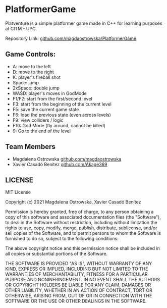 # PlatformerGame
Platventure is a simple platformer game made in C++ for 
learning purposes at CITM - UPC. 

Repository Link: [github.com/magdaostrowska/PlatformerGame](https://github.com/magdaostrowska/PlatformerGame)

## Game Controls:
- A: move to the left
- D: move to the right
- K: player's fireball shot
- Space: jump
- 2xSpace: double jump
- WASD: player's moves in GodMode
- F1/F2: start from the first/second level
- F3: start from the beginning of the current level
- F5: save the current game state
- F6: load the previous state (even across levels)
- F9: view colliders / logic
- F10: God Mode (fly around, cannot be killed)
- 9: Go to the end of the level

## Team Members
- Magdalena Ostrowska [github.com/magdaostrowska](https://github.com/magdaostrowska)
- Xavier Casadó Benítez [github.com/Akage369](https://github.com/Akage369)

## LICENSE
MIT License 

Copyright (c) 2021 Magdalena Ostrowska, Xavier Casadó Benítez

Permission is hereby granted, free of charge, to any person obtaining a copy
of this software and associated documentation files (the "Software"), to deal
in the Software without restriction, including without limitation the rights
to use, copy, modify, merge, publish, distribute, sublicense, and/or sell
copies of the Software, and to permit persons to whom the Software is
furnished to do so, subject to the following conditions:

The above copyright notice and this permission notice shall be included in all
copies or substantial portions of the Software.

THE SOFTWARE IS PROVIDED "AS IS", WITHOUT WARRANTY OF ANY KIND, EXPRESS OR
IMPLIED, INCLUDING BUT NOT LIMITED TO THE WARRANTIES OF MERCHANTABILITY,
FITNESS FOR A PARTICULAR PURPOSE AND NONINFRINGEMENT. IN NO EVENT SHALL THE
AUTHORS OR COPYRIGHT HOLDERS BE LIABLE FOR ANY CLAIM, DAMAGES OR OTHER
LIABILITY, WHETHER IN AN ACTION OF CONTRACT, TORT OR OTHERWISE, ARISING FROM,
OUT OF OR IN CONNECTION WITH THE SOFTWARE OR THE USE OR OTHER DEALINGS IN THE
SOFTWARE.